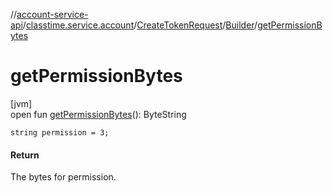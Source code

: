 //[account-service-api](../../../../index.md)/[classtime.service.account](../../index.md)/[CreateTokenRequest](../index.md)/[Builder](index.md)/[getPermissionBytes](get-permission-bytes.md)

# getPermissionBytes

[jvm]\
open fun [getPermissionBytes](get-permission-bytes.md)(): ByteString

`string permission = 3;`

#### Return

The bytes for permission.
